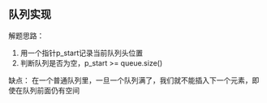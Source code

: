## 队列实现

解题思路：
1. 用一个指针p_start记录当前队列头位置
2. 判断队列是否为空，p_start >= queue.size()

缺点：
在一个普通队列里，一旦一个队列满了，我们就不能插入下一个元素，即使在队列前面仍有空间